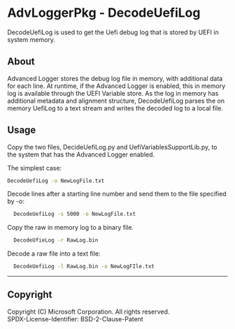 # AdvLoggerPkg - DecodeUefiLog

DecodeUefiLog is used to get the Uefi debug log that is stored by UEFI in system memory.

## About

Advanced Logger stores the debug log file in memory, with additional data for each line.
At runtime, if the Advanced Logger is enabled, this in memory log is available through the UEFI
Variable store.
As the log in memory has additional metadata and alignment structure, DecodeUefiLog parses the
on memory UefiLog to a text stream and writes the decoded log to a local file.

## Usage

Copy the two files, DecideUefiLog.py and UefiVariablesSupportLib.py, to the system that has
the Advanced Logger enabled.

The simplest case:

```.sh
DecodeUefiLog -o NewLogFile.txt
```

Decode lines after a starting line number and send them to the file specified by -o:

```.sh
  DecodeUefiLog -s 5000 -o NewLogFile.txt
```

Copy the raw in memory log to a binary file.

```.sh
  DecodeUfieLog -r RawLog.bin
```

Decode a raw file into a text file:

```.sh
  DecodeUefiLog -l RawLog.bin -o NewLogFIle.txt
```

---

## Copyright

Copyright (C) Microsoft Corporation. All rights reserved.  
SPDX-License-Identifier: BSD-2-Clause-Patent
